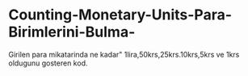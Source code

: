 # Counting-Monetary-Units-Para-Birimlerini-Bulma-
Girilen para mikatarinda ne kadar" 1lira,50krs,25krs.10krs,5krs ve 1krs oldugunu gosteren kod.
